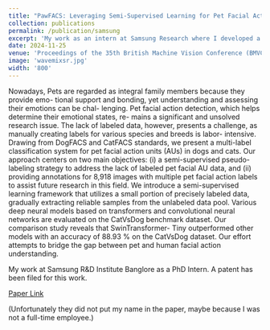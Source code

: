 ```yaml
---
title: "PawFACS: Leveraging Semi-Supervised Learning for Pet Facial Action Recognition"
collection: publications
permalink: /publication/samsung
excerpt: 'My work as an intern at Samsung Research where I developed a multi-label classification system for detecting facial action units in dogs and cats using a semi-supervised pseudo-labeling strategy using small loss trick and consistency regularization'
date: 2024-11-25
venue: 'Proceedings of the 35th British Machine Vision Conference (BMVC) 2024, Glasgow, UK'
image: 'wavemixsr.jpg'
width: '800'
---
```

Nowadays, Pets are regarded as integral family members because they provide emo- tional support and bonding, yet understanding and assessing their emotions can be chal- lenging. Pet facial action detection, which helps determine their emotional states, re- mains a significant and unsolved research issue. The lack of labeled data, however, presents a challenge, as manually creating labels for various species and breeds is labor- intensive. Drawing from DogFACS and CatFACS standards, we present a multi-label classification system for pet facial action units (AUs) in dogs and cats. Our approach centers on two main objectives: (i) a semi-supervised pseudo-labeling strategy to address the lack of labeled pet facial AU data, and (ii) providing annotations for 8,918 images with multiple pet facial action labels to assist future research in this field. We introduce a semi-supervised learning framework that utilizes a small portion of precisely labeled data, gradually extracting reliable samples from the unlabeled data pool. Various deep neural models based on transformers and convolutional neural networks are evaluated on the CatVsDog benchmark dataset. Our comparison study reveals that SwinTransformer- Tiny outperformed other models with an accuracy of 88.93 % on the CatVsDog dataset. Our effort attempts to bridge the gap between pet and human facial action understanding.


My work at Samsung R&D Institute Banglore as a PhD Intern.
A patent has been filed for this work.

[Paper Link](https://bmvc2024.org/proceedings/288/)

(Unfortunately they did not put my name in the paper, maybe because I was not a full-time employee.)

